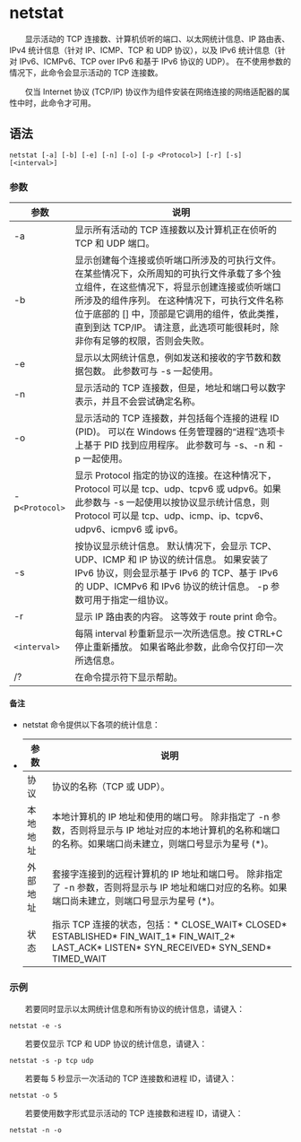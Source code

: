 # netstat

　　显示活动的 TCP 连接数、计算机侦听的端口、以太网统计信息、IP 路由表、IPv4 统计信息（针对 IP、ICMP、TCP 和 UDP  协议），以及 IPv6 统计信息（针对 IPv6、ICMPv6、TCP over IPv6 和基于 IPv6 协议的 UDP）。  在不使用参数的情况下，此命令会显示活动的 TCP 连接数。

　　仅当 Internet 协议 (TCP/IP) 协议作为组件安装在网络连接的网络适配器的属性中时，此命令才可用。

## 语法

```
netstat [-a] [-b] [-e] [-n] [-o] [-p <Protocol>] [-r] [-s] [<interval>]
```

### 参数

|参数|说明|
| ------| ------------------------------------------------------------------------------------------------------------------------------------------------------------------------------------------------------------------------------------------------------------------------------------------------------------------------|
|-a|显示所有活动的 TCP 连接数以及计算机正在侦听的 TCP 和 UDP 端口。|
|-b|显示创建每个连接或侦听端口所涉及的可执行文件。 在某些情况下，众所周知的可执行文件承载了多个独立组件，在这些情况下，将显示创建连接或侦听端口所涉及的组件序列。 在这种情况下，可执行文件名称位于底部的 [] 中，顶部是它调用的组件，依此类推，直到到达 TCP/IP。 请注意，此选项可能很耗时，除非你有足够的权限，否则会失败。|
|-e|显示以太网统计信息，例如发送和接收的字节数和数据包数。 此参数可与 -s 一起使用。|
|-n|显示活动的 TCP 连接数，但是，地址和端口号以数字表示，并且不会尝试确定名称。|
|-o|显示活动的 TCP 连接数，并包括每个连接的进程 ID (PID)。 可以在 Windows 任务管理器的“进程”选项卡上基于 PID 找到应用程序。 此参数可与 -s、-n 和 -p 一起使用。|
|-p`<Protocol>`​|显示 Protocol 指定的协议的连接。在这种情况下，Protocol 可以是 tcp、udp、tcpv6 或 udpv6。如果此参数与 -s 一起使用以按协议显示统计信息，则 Protocol 可以是 tcp、udp、icmp、ip、tcpv6、udpv6、icmpv6 或 ipv6。|
|-s|按协议显示统计信息。 默认情况下，会显示 TCP、UDP、ICMP 和 IP 协议的统计信息。 如果安装了 IPv6 协议，则会显示基于 IPv6 的 TCP、基于 IPv6 的 UDP、ICMPv6 和 IPv6 协议的统计信息。 -p 参数可用于指定一组协议。|
|-r|显示 IP 路由表的内容。 这等效于 route print 命令。|
|​`<interval>`​|每隔 interval 秒重新显示一次所选信息。按 CTRL+C 停止重新播放。 如果省略此参数，此命令仅打印一次所选信息。|
|/?|在命令提示符下显示帮助。|

#### 备注

* netstat 命令提供以下各项的统计信息：
* |参数|说明|
  | ----------| -------------------------------------------------------------------------------------------------------------------------------------------------------------|
  |协议|协议的名称（TCP 或 UDP）。|
  |本地地址|本地计算机的 IP 地址和使用的端口号。 除非指定了 -n 参数，否则将显示与 IP 地址对应的本地计算机的名称和端口的名称。如果端口尚未建立，则端口号显示为星号 (*)。|
  |外部地址|套接字连接到的远程计算机的 IP 地址和端口号。 除非指定了 -n 参数，否则将显示与 IP 地址和端口对应的名称。如果端口尚未建立，则端口号显示为星号 (*)。|
  |状态|指示 TCP 连接的状态，包括：* CLOSE_WAIT* CLOSED* ESTABLISHED* FIN_WAIT_1* FIN_WAIT_2* LAST_ACK* LISTEN* SYN_RECEIVED* SYN_SEND* TIMED_WAIT|

### 示例

　　若要同时显示以太网统计信息和所有协议的统计信息，请键入：

```
netstat -e -s
```

　　若要仅显示 TCP 和 UDP 协议的统计信息，请键入：

```
netstat -s -p tcp udp
```

　　若要每 5 秒显示一次活动的 TCP 连接数和进程 ID，请键入：

```
netstat -o 5
```

　　若要使用数字形式显示活动的 TCP 连接数和进程 ID，请键入：

```
netstat -n -o
```

　　‍
